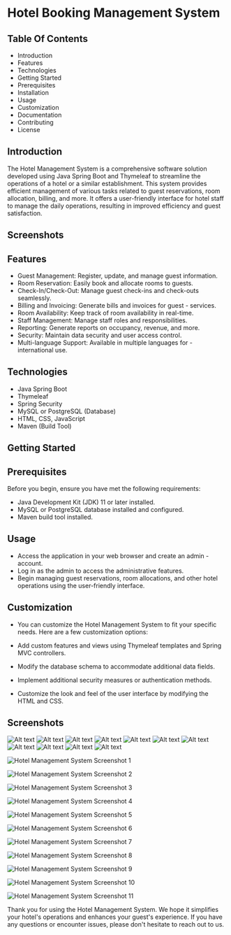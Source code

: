 
# Hotel Booking Management System



## Table Of Contents

- Introduction
- Features
- Technologies
- Getting Started
- Prerequisites
- Installation
- Usage
- Customization
- Documentation
- Contributing
- License


## Introduction
The Hotel Management System is a comprehensive software solution developed using Java Spring Boot and Thymeleaf to streamline the operations of a hotel or a similar establishment. This system provides efficient management of various tasks related to guest reservations, room allocation, billing, and more. It offers a user-friendly interface for hotel staff to manage the daily operations, resulting in improved efficiency and guest satisfaction.
## Screenshots



## Features

- Guest Management: Register, update, and manage guest information.
- Room Reservation: Easily book and allocate rooms to guests.
- Check-In/Check-Out: Manage guest check-ins and check-outs seamlessly.
- Billing and Invoicing: Generate bills and invoices for guest - services.
- Room Availability: Keep track of room availability in real-time.
- Staff Management: Manage staff roles and responsibilities.
- Reporting: Generate reports on occupancy, revenue, and more.
- Security: Maintain data security and user access control.
- Multi-language Support: Available in multiple languages for - international use.


## Technologies

- Java Spring Boot
- Thymeleaf
- Spring Security
- MySQL or PostgreSQL (Database)
- HTML, CSS, JavaScript
- Maven (Build Tool)
## Getting Started

## Prerequisites
Before you begin, ensure you have met the following requirements:

- Java Development Kit (JDK) 11 or later installed.
- MySQL or PostgreSQL database installed and configured.
- Maven build tool installed.
## Usage

- Access the application in your web browser and create an admin - account.
- Log in as the admin to access the administrative features.
- Begin managing guest reservations, room allocations, and other hotel operations using the user-friendly interface.
## Customization
- You can customize the Hotel Management System to fit your specific needs. Here are a few customization options:

- Add custom features and views using Thymeleaf templates and Spring MVC controllers.
- Modify the database schema to accommodate additional data fields.
- Implement additional security measures or authentication methods.
- Customize the look and feel of the user interface by modifying the HTML and CSS.
## Screenshots

![Alt text](file:///C:/Users/Administrator/Desktop/git/1.png)
![Alt text](file:///C:/Users/Administrator/Desktop/git/2.png)
![Alt text](file:///C:/Users/Administrator/Desktop/git/3.png)
![Alt text](file:///C:/Users/Administrator/Desktop/git/4.png)
![Alt text](file:///C:/Users/Administrator/Desktop/git/5.png)
![Alt text](file:///C:/Users/Administrator/Desktop/git/6.png)
![Alt text](file:///C:/Users/Administrator/Desktop/git/7.png)
![Alt text](file:///C:/Users/Administrator/Desktop/git/8.png)
![Alt text](file:///C:/Users/Administrator/Desktop/git/9.png)
![Alt text](file:///C:/Users/Administrator/Desktop/git/10.png)
![Alt text](file:///C:/Users/Administrator/Desktop/git/11.png)

![Hotel Management System Screenshot 1](file:///C:/Users/Administrator/Desktop/git/1.png)

![Hotel Management System Screenshot 2](file:///C:/Users/Administrator/Desktop/git/2.png)

![Hotel Management System Screenshot 3](file:///C:/Users/Administrator/Desktop/git/3.png)

![Hotel Management System Screenshot 4](file:///C:/Users/Administrator/Desktop/git/4.png)

![Hotel Management System Screenshot 5](file:///C:/Users/Administrator/Desktop/git/5.png)

![Hotel Management System Screenshot 6](file:///C:/Users/Administrator/Desktop/git/6.png)

![Hotel Management System Screenshot 7](file:///C:/Users/Administrator/Desktop/git/7.png)

![Hotel Management System Screenshot 8](file:///C:/Users/Administrator/Desktop/git/8.png)

![Hotel Management System Screenshot 9](file:///C:/Users/Administrator/Desktop/git/9.png)

![Hotel Management System Screenshot 10](file:///C:/Users/Administrator/Desktop/git/10.png)

![Hotel Management System Screenshot 11](file:///C:/Users/Administrator/Desktop/git/11.png)



Thank you for using the Hotel Management System. We hope it simplifies your hotel's operations and enhances your guest's experience. If you have any questions or encounter issues, please don't hesitate to reach out to us.
